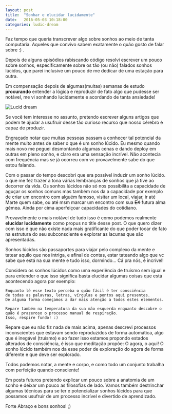 ```yaml
---
layout: post
title:  "Sonhar e elucidar lucidamente"
date:   2016-05-03 10:18:00
categories: ludic-dream
---
```


Faz tempo que queria transcrever algo sobre sonhos ao meio de tanta computaria.
Aqueles que convivo sabem exatamente o quão gosto de falar sobre :) .

Depois de alguns episódios rabiscando código resolvi escrever um pouco sobre 
sonhos, especificamente sobre os tão (ou não) falados sonhos lúcidos, 
que parei inclusive um pouco de me dedicar de uma estação para outra.
 
Em compensação depois de algumas(muitas) semanas de estudo **procurando** entender a lógica e reproduzir
de fato algo que pudesse ser notável, me vi sonhando lucidamente e acordando de tanta ansiedade!

![Lucid dream](http://www.gateway-to-lucid-dreaming.com/images/WILD_flying.jpg "lucid dream")

Se você tem interesse no assunto, pretendo escrever alguns artigos
que podem te ajudar a usufruir desse tão curioso recurso que nosso cérebro é capaz de produzir.

Engraçado notar que muitas pessoas passam a conhecer tal potencial da mente
muito antes de saber o que é um sonho lúcido. Eu mesmo quando mais novo
me peguei desmontando algumas cenas e dando deploy em outras em pleno sonho, e claro era uma sensação incrível.
Não acontecia com frequência mas se já ocorreu com vc provavelmente sabe do que estou falando.

Com o passar do tempo descobri que era  possível induzir um sonho lúcido.
o que me fez trazer a tona várias lembranças de sonhos que já tive ao decorrer da vida.
Os sonhos lúcidos não só nos possibilita a capacidade de aguçar os sonhos comuns 
mas também nos da a capacidade por exemplo de criar um encontro com alguém famoso, visitar um local, viajar, ir até Marte quem sabe, ou até
msm marcar um encontro com sua <del>EX</del> futura alma gêmea. Ainda por cima aperfeiçoar capacidades
do cotidiano.

Provavelmente o mais notável de tudo isso é como podemos realmente **elucidar lucidamente** 
como propus no title desse post. O que quero dizer com isso é que não existe
nada mais gratificante do que poder tocar de fato na estrutura do seu subconsciente e explorar as lacunas
que são apresentadas.

Sonhos lúcidos são passaportes para viajar pelo complexo da mente e tatear aquilo
que nos intriga, e afinal de contas, estar tateando algo que vc sabe que está na
sua mente e tudo isso, dormindo... Cá pra nós, é incrível!

Considero os sonhos lúcidos como uma experiência de truísmo sem igual e para
entender o que isso significa basta elucidar algumas coisas que está acontecendo
agora por exemplo:

```
Enquanto lê esse texto perceba o quão fácil é ter consciência
de todas as palavras, letras, vírgulas e pontos aqui presentes.
De alguma forma começamos a dar mais atenção a todos estes elementos. 

Repare também na temperatura da sua mão esquerda enquanto descobre o quão é prazeroso o processo manual de respiração. 
Isso, respire fundo! :)
```

Repare que eu não fiz nada de mais acima, apenas descrevi processos
inconscientes que estavam sendo reproduzidos de forma automática, algo que 
é inegável (truísmo) e ao fazer isso estamos propondo estados alterados de consciência, é isso
que meditação propõe: O agora, o aqui! O sonho lúcido também nos da esse poder
de exploração do agora de forma diferente e que deve ser explorado.

Todos podemos notar, a mente e corpo, e como todo um conjunto
trabalha com perfeição quando consciente!

Em posts futuros pretendo explicar um pouco sobre a anatomia de um sonho e deixar
um pouco as filosofias de lado. Vamos também destrinchar algumas técnicas para se ter e potencializar sonhos lúcidos para
que possamos usufruir de um processo incrível e divertido de aprendizado.

Forte Abraço e bons sonhos! ;)

